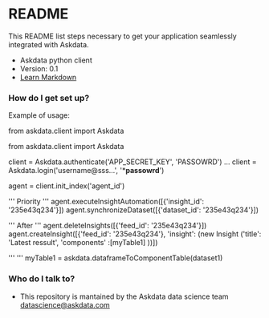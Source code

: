 # README #

This README list steps necessary to get your application seamlessly integrated with Askdata.

* Askdata python client 
* Version: 0.1
* [Learn Markdown](https://bitbucket.org/tutorials/markdowndemo)

### How do I get set up? ###

Example of usage:

from askdata.client import Askdata

from askdata.client import Askdata

client = Askdata.authenticate('APP_SECRET_KEY', 'PASSOWRD')
...
client = Askdata.login('username@sss...', '***passowrd**')

agent = client.init_index('agent_id')

''' Priority '''
agent.executeInsightAutomation([{'insight_id': '235e43q234'}])
agent.synchronizeDataset([{'dataset_id': '235e43q234'}])

''' After '''
agent.deleteInsights([{'feed_id': '235e43q234'}])
agent.createInsight([{'feed_id': '235e43q234'}, 'insight': (new Insight ('title': 'Latest ressult', 'components' :[myTable1]  ))])

''' '''
myTable1 = askdata.dataframeToComponentTable(dataset1)



### Who do I talk to? ###

* This repository is mantained by the Askdata data science team datascience@askdata.com